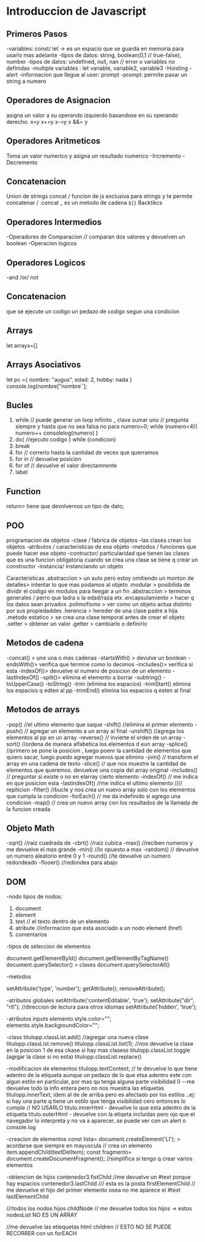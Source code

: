 # Introduccion de Javascript

## Primeros Pasos
-variables: const/ let -> es un espacio que se guarda en memoria para usarlo mas adelante
-tipos de datos: string, boolean(0,1 // true-false), number
-tipos de datos: undefined, null, nan // error o variables no definidas
-multiple variables : let variable, variable2, variable3
-Hoisting
-alert
-informacion que llegue al user: prompt
-prompt: permite pasar un string a numero

## Operadores de Asignacion
asigna un valor a su operando izquierdo basandose en su operando derecho.
x=y
x+=y
x-=y
x &&= y	

## Operadores Aritmeticos
Toma un valor numerico y asigna un resultado numerico
-Incremento
-Decremento

## Concatenacion
Union de strings
concat / funcion de js exclusiva para strings y te permite concatenar / .concat _ es un metodo de cadena
`${}` Backtikcs

## Operadores Intermedios
-Operadores de Comparacion // comparan dos valores y devuelven un boolean
-Operacion logicos

## Operadores Logicos
-and /or/ not 

## Concatenacion
que se ejecute un codigo un pedazo de codigo segun una condicion

## Arrays
let arrays=[]

## Arrays Asociativos
let pc ={
    nombre: "augus",
    edad: 2,
    hobby: nada
}
console.log(nombre["nombre˝];

## Bucles
1) while // puede generar un loop infinito _ clave sumar uno // pregunta siempre y hasta que no sea falsa no para
numero=0;
while (numero<4){
    numero++
    consolelog(numero)
}
2) do{
 //ejecuto codigo
} while (condicion)
3) break
4) for // correrlo hasta la cantidad de veces que querramos
5) for in // devuelve posicion
6) for of // devuelve el valor directamnente
7) label

## Function
return> tiene que devolvernos un tipo de dato;

## POO
programacion de objetos
-clase / fabrica de objetos
-las clases crean los objetos
-atributos / caracteristicas de esa objeto
-metodos / funciones que puede hacer ese objeto
-contructor/ particularidad que tienen las clases que es una funcion obligatoria
cuando se crea una clase se tiene q crear un constructor
-instancia/ instanciando un objeto

Caracteristicas
.abstraccion > un auto pero estoy omitiendo un monton de detalles> intentar lo que mas podamos al objeto
.modular > posibilida de dividir el codigo en modulos para lleegar a un fin
.abstraccion > terminos generales / perro que ladra o la edad/raza etx
.encapsulamiento > hacer q los datos sean privados
.polimofismo > ver como un objeto actua distinto por sus propiedaddes
.herencia > hereder de una clase padre a hija
.metodo estatico > se crea una clase temporal antes de crear el objeto
.setter > obtener un valor
.getter > cambiarlo o definirlo

## Metodos de cadena
-concat() > une una o mas cadenas
-startsWith() > devulve un boolean
-endsWith()> verifica que termine como lo decimos 
-includes()> verifica si esta 
-indexOf()> devuelve el numero de posicion de un elemento
-lastIndexOf()
-split()> elimina el elemento a borrar
-subtring()
-toUpperCase()
-toString()
-trim (elimina los espacios)
-trimStart() elimina los espacios q edten al pp
-trimEnd() elimina los espacios q esten al final


## Metodos de arrays
-pop() //el ultimo elemento que saque
-shift() //elimina el primer elemento
-push() // agregar un elemento a un array al final
-unshift() //agrega los elementos al pp en un array
-reverse() // invierte el orden de un array
-sort() //ordena de manera alfabetica los elementos d eun array
-splice() //primero se pone la posicion ,  luego poenr la cantidad de elementos que quiero sacar, luego puedo agregar nuevos que elimino
-join() // transform el array en una cadena de texto 
-slice() // que nos muestre la cantidad de elementos que queremos. devuekve una copia del array original
-includes() // preguntar si existe o no en elarray cierto elemento
-indexOf() // me indica en que posicion esta
-lastindexOf() //me indica el ultimo elemento 
//// repiticion
-filter() //bucle y nos crea un nuevo array solo con los elementos que cumpla la condicion
-forEach() // me da indefinido si agrego una condicion
-map() // crea un nuevo array con los resultados de la llamada de la funcion creada

## Objeto Math
-sqrt() //raiz cuadrada de
-cbrt() //raiz cubica
-max() //reciben numeros y me devuelve el mas grande
-min() //lo opuesto a max
-random() // devuelve un numero aleatorio entre 0 y 1
-round() //te devuelve un numero redondeado
-flooer() //redondea para abajo

## DOM
-nodo 
tipos de nodos:
1) document
2) element
3) text // el texto dentro de un elemento
4) atribute //informacion que esta asociado a un  nodo element (href)
5) comentarios

-tipos de seleccion de elementos

document.getElementById()
document.getElementByTagName()
document.querySelector() > clases
document.querySelectorAll()

-metodos

setAttribute('type', 'number');
getAttribute();
removeAttribute();

-atributos globales
setAttribute('contentEditable', 'true');
setAttribute("dir", "rtl"); //direccion de lectura para otros idiomas
setAttribute('hidden', 'true');

-atributos inputs
elemento.style.color="";
elemento.style.backgroundColor="";

-class
titulopp.classList.add() //agregar una nueva clase 
titulopp.classList.remove() 
titulopp.classList.list(1); //nos devuelve la clase en la posicion 1 de esa ckase si hay mas clasess
titulopp.classList.toggle (agrgar la clase si no esta)
titulopp.classList.replace()

-modificacion de elementos
titulopp.textContext; // te devuelve lo que tiene adentro de la etiqueta aunque un pedazo de lo que etsa adentro este con algun estilo en particular, por mas qu tenga alguna parte visibilidad 0 --me devuelve todo la info entera pero no nos muestra las etiquetas
titulopp.innerText; idem al de de arriba pero es afectado por los estilos ..ej: si hay una parte q tiene un estilo que tenga visibilidad cero entonces lo cumple // NO USARLO
titulo.innerHtml - devuelve lo que esta adentro de la etiqueta
titulo.outerHtml - devuelve con la etiqeta incluidas pero ojo que el navegador lo interpreta y no va a aparecer..se puede ver con un alert o console.log

-creacion de elementos
const lista= document.createElement('LI'); > acordarse que siempre en mayuscula // crea un elemento
item.appendChild(textDelItem);
const fragmento= document.createDocumentFragment(); //simplifica si tengo q crear varios elementos

-obtencion de hijos
contenedor3.fistChild //me devuelve un #text porque hay espacios
contenedor3.lastChild
/// esta es la posta
firstElementChild // me devuelve el hijo del primer elemento osea no me aparece el #text
lastElementChild

///todos los nodos hijos
childNode // me devuelve todos los hijos -> estos nodesList NO ES UN ARRAY

//me devuelve las etiequetas html
children // ESTO NO SE PUEDE RECORRER con un forEACH

